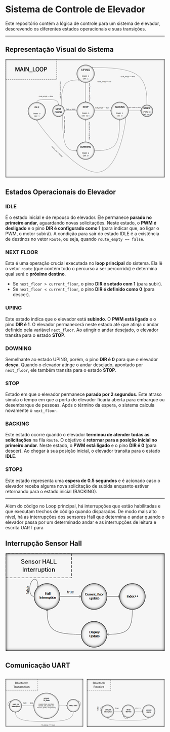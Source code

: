 # Sistema de Controle de Elevador

Este repositório contém a lógica de controle para um sistema de elevador, descrevendo os diferentes estados operacionais e suas transições.

---

## Representação Visual do Sistema

![Diagrama de Estados do Elevador](DiagramaPrincipal.png)


## Estados Operacionais do Elevador

### **IDLE**
É o estado inicial e de repouso do elevador. Ele permanece **parado no primeiro andar**, aguardando novas solicitações. Neste estado, o **PWM é desligado** e o pino **DIR é configurado como 1** (para indicar que, ao ligar o PWM, o motor subirá). A condição para sair do estado IDLE é a existência de destinos no vetor `Route`, ou seja, quando `route_empty == false`.

### **NEXT FLOOR**
Esta é uma operação crucial executada no **loop principal** do sistema. Ela lê o vetor `route` (que contém todo o percurso a ser percorrido) e determina qual será o **próximo destino**.
* Se `next_floor > current_floor`, o pino **DIR é setado com 1** (para subir).
* Se `next_floor < current_floor`, o pino **DIR é definido como 0** (para descer).

### **UPING**
Este estado indica que o elevador está **subindo**. O **PWM está ligado** e o pino **DIR é 1**. O elevador permanecerá neste estado até que atinja o andar definido pela variável `next_floor`. Ao atingir o andar desejado, o elevador transita para o estado **STOP**.

### **DOWNING**
Semelhante ao estado UPING, porém, o pino **DIR é 0** para que o elevador **desça**. Quando o elevador atinge o andar desejado, apontado por `next_floor`, ele também transita para o estado **STOP**.

### **STOP**
Estado em que o elevador permanece **parado por 2 segundos**. Este atraso simula o tempo em que a porta do elevador ficaria aberta para embarque ou desembarque de pessoas. Após o término da espera, o sistema calcula novamente o `next_floor`.

### **BACKING**
Este estado ocorre quando o elevador **terminou de atender todas as solicitações** na fila `Route`. O objetivo é **retornar para a posição inicial no primeiro andar**. Neste estado, o **PWM está ligado** e o pino **DIR é 0** (para descer). Ao chegar à sua posição inicial, o elevador transita para o estado **IDLE**.

### **STOP2**
Este estado representa uma **espera de 0.5 segundos** e é acionado caso o elevador receba alguma nova solicitação de subida enquanto estiver retornando para o estado inicial (BACKING).

---

Além do código no Loop principal, há interrupções que estão habilitadas e que executam trechos de código quando disparadas. De modo mais alto nível, há as interrupções dos sensores Hall que determina o andar quando o elevador passa por um determinado andar e as interrupções de leitura e escrita UART para 

## Interrupção Sensor Hall

![Diagrama de Estados do Elevador](Interrupcao_HALL.png)

## Comunicação UART

![Diagrama de Estados do Elevador](UARTDiagram.png)
---

